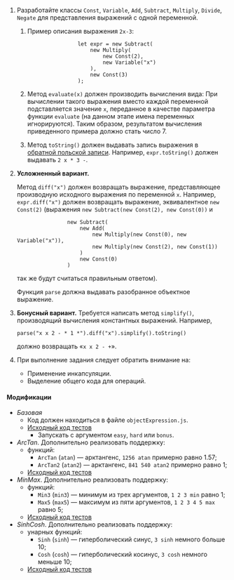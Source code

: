 1.  Разработайте классы `Const`, `Variable`, `Add`, `Subtract`, `Multiply`, `Divide`, `Negate` для представления выражений с одной переменной.
    1.  Пример описания выражения `2x-3`:

                            let expr = new Subtract(
                                new Multiply(
                                    new Const(2),
                                    new Variable("x")
                                ),
                                new Const(3)
                            );

    2.  Метод `evaluate(x)` должен производить вычисления вида: При вычислении такого выражения вместо каждой переменной подставляется значение `x`, переданное в качестве параметра функции `evaluate` (на данном этапе имена переменных игнорируются). Таким образом, результатом вычисления приведенного примера должно стать число 7.
    3.  Метод `toString()` должен выдавать запись выражения в [обратной польской записи](http://ru.wikipedia.org/wiki/%D0%9E%D0%B1%D1%80%D0%B0%D1%82%D0%BD%D0%B0%D1%8F_%D0%BF%D0%BE%D0%BB%D1%8C%D1%81%D0%BA%D0%B0%D1%8F_%D0%B7%D0%B0%D0%BF%D0%B8%D1%81%D1%8C). Например, `expr.toString()` должен выдавать `2 x * 3 -`.
2.  **Усложненный вариант.**

    Метод `diff("x")` должен возвращать выражение, представляющее производную исходного выражения по переменной `x`. Например, `expr.diff("x")` должен возвращать выражение, эквивалентное `new Const(2)` (выражения `new Subtract(new Const(2), new Const(0))` и

                        new Subtract(
                            new Add(
                                new Multiply(new Const(0), new Variable("x")),
                                new Multiply(new Const(2), new Const(1))
                            )
                            new Const(0)
                        )

    так же будут считаться правильным ответом).

    Функция `parse` должна выдавать разобранное объектное выражение.

3.  **Бонусный вариант.** Требуется написать метод `simplify()`, производящий вычисления константных выражений. Например,

    `parse("x x 2 - * 1 *").diff("x").simplify().toString()`

    должно возвращать «`x x 2 - +`».
4.  При выполнение задания следует обратить внимание на:
    *   Применение инкапсуляции.
    *   Выделение общего кода для операций.

#### Модификации
*   _Базовая_
    *   Код должен находиться в файле `objectExpression.js`.
    *   [Исходный код тестов](/git/geo/paradigms-2019/src/master/javascript/jstest/object/ObjectExpressionTest.java)
        *   Запускать c аргументом `easy`, `hard` или `bonus`.
*   _ArcTan_. Дополнительно реализовать поддержку:
    *   функций:
        *   `ArcTan` (`atan`) — арктангенс, `1256 atan` примерно равно 1.57;
        *   `ArcTan2` (`atan2`) — арктангенс, `841 540 atan2` примерно равно 1;
    *   [Исходный код тестов](/git/geo/paradigms-2019/src/master/javascript/jstest/object/ObjectArcTanTest.java)
*   _MinMax_. Дополнительно реализовать поддержку:
    *   функций:
        *   `Min3` (`min3`) — минимум из трех аргументов, `1 2 3 min` равно 1;
        *   `Max5` (`max5`) — максимум из пяти аргументов, `1 2 3 4 5 max` равно 5;
    *   [Исходный код тестов](/git/geo/paradigms-2019/src/master/javascript/jstest/object/ObjectMinMaxTest.java)
*   _SinhCosh_. Дополнительно реализовать поддержку:
    *   унарных функций:
        *   `Sinh` (`sinh`) — гиперболический синус, `3 sinh` немного больше 10;
        *   `Cosh` (`cosh`) — гиперболический косинус, `3 cosh` немного меньше 10;
    *   [Исходный код тестов](/git/geo/paradigms-2019/src/master/javascript/jstest/object/ObjectSinhCoshTest.java)

